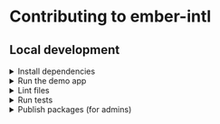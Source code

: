 # Contributing to ember-intl

## Local development

<details>

<summary>Install dependencies</summary>

1. Fork and clone this repo.

    ```sh
    git clone git@github.com:<your-github-handle>/ember-intl.git
    ```

1. Change directory.

    ```sh
    cd ember-intl
    ```

1. Use [`pnpm`](https://pnpm.io/installation) to install dependencies.

    ```sh
    pnpm install
    ```

</details>


<details>

<summary>Run the demo app</summary>

1. Once dependencies have been installed, you can run the demo app (also called `docs-app`).

    ```sh
    # From the workspace root
    pnpm start
    ```

1. Open the app at [http://localhost:4200](http://localhost:4200).

</details>


<details>

<summary>Lint files</summary>

1. When you write code, please check that it meets the linting rules.

    ```sh
    # From the workspace root
    pnpm lint
    ```

1. You can run `lint:fix` to automatically fix linting errors.

    ```sh
    # From the workspace root
    pnpm lint:fix
    ```

</details>


<details>

<summary>Run tests</summary>

1. When you write code, please check that all tests continue to pass.

    ```sh
    # From the workspace root
    pnpm test
    ```

</details>


<details>

<summary>Publish packages (for admins)</summary>

1. Generate a [personal access token](https://github.com/settings/tokens/) in GitHub, with default values for scopes (none selected).

1. Run the `release:changelog` script. This generates a text that you can add to `ember-intl/CHANGELOG.md`.

    ```sh
    # From the workspace root
    GITHUB_AUTH=<YOUR_PERSONAL_ACCESS_TOKEN> pnpm release:changelog
    ```

    Update the version number in `package.json`. Then, create a commit for the file changes (i.e. `CHANGELOG.md` and `package.json`).

1. [Create a tag](https://github.com/ember-intl/ember-intl/releases/new) and provide release notes. The tag name should match the package version, prefixed by the letter `v`. For example, `v1.0.0`.

1. Publish the package.

    ```sh
    # From the workspace root
    pnpm release:publish
    ```

</details>
